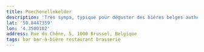 ```yaml
---
title: Poechenellekelder
description: 'Très sympa, typique pour déguster des bières belges authentiques. Petit concept de beer tasting : 3 galopins pour le prix d’une pinte 👌🏻. Service et musiques top !'
lat: '50.8447359'
lon: '4.3500102'
address: Rue du Chêne, 5, 1000 Brussel, Belgique
tags: bar bar-à-bière restaurant brasserie
---
```

